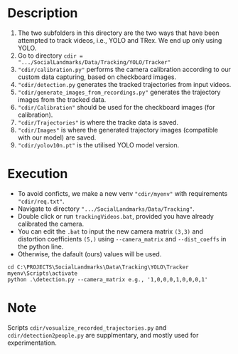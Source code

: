 
# Description
1. The two subfolders in this directory are the two ways that have been attempted to track videos, i.e., YOLO and TRex. We end up only using YOLO.
2. Go to directory `cdir = ".../SocialLandmarks/Data/Tracking/YOLO/Tracker"`
3. `"cdir/calibration.py"` performs the camera calibration according to our custom data capturing, based on checkboard images.
4. `"cdir/detection.py` generates the tracked trajectories from input videos. 
5. `"cdir/generate_images_from_recordings.py"` generates the trajectory images from the tracked data.
6. `"cdir/Calibration"` should be used for the checkboard images (for calibration).
7. `"cdir/Trajectories"` is where the tracke data is saved.
8. `"cdir/Images"` is where the generated trajectory images (compatible with our model) are saved.
9. `"cdir/yolov10n.pt"` is the utilised YOLO model version.

# Execution
- To avoid conficts, we make a new venv `"cdir/myenv"` with requirements `"cdir/req.txt"`.
- Navigate to directory `".../SocialLandmarks/Data/Tracking"`.
- Double click  or run `trackingVideos.bat`, provided you have already calibrated the camera.
- You can edit the `.bat` to input the new camera matrix `(3,3)` and distortion coefficients `(5,)` using `--camera_matrix` and `--dist_coeffs` in the python line. 
- Otherwise, the dafault (ours) values will be used.
```
cd C:\PROJECTS\SocialLandmarks\Data\Tracking\YOLO\Tracker
myenv\Scripts\activate
python .\detection.py --camera_matrix e.g., '1,0,0,0,1,0,0,0,1'
```

# Note
Scripts `cdir/vosualize_recorded_trajectories.py` and `cdir/detection2people.py` are supplmentary, and mostly used for experimentation.
